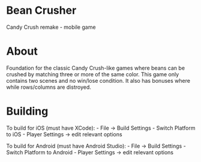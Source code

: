 # Bean Crusher
Candy Crush remake - mobile game

# About 
Foundation for the classic Candy Crush-like games where beans can be crushed by matching three or more of the same color. This game only contains two scenes and no win/lose condition. It also has bonuses where while rows/columns are distroyed. 

# Building
To build for iOS (must have XCode):
    - File -> Build Settings
    - Switch Platform to iOS 
    - Player Settings -> edit relevant options

To build for Android (must have Android Studio):
    - File -> Build Settings 
    - Switch Platform to Android 
    - Player Settings -> edit relevant options 
